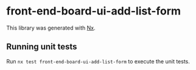 # front-end-board-ui-add-list-form

This library was generated with [Nx](https://nx.dev).

## Running unit tests

Run `nx test front-end-board-ui-add-list-form` to execute the unit tests.
